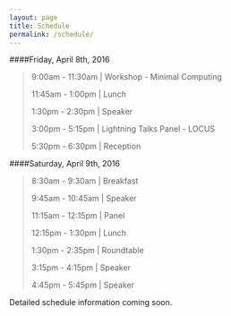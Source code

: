 ```yaml
---
layout: page
title: Schedule
permalink: /schedule/
---
```


####Friday, April 8th, 2016

>9:00am - 11:30am | Workshop - Minimal Computing
>
>11:45am - 1:00pm | Lunch
>
>1:30pm - 2:30pm | Speaker
>
>3:00pm - 5:15pm | Lightning Talks Panel - LOCUS
>
>5:30pm - 6:30pm | Reception

####Saturday, April 9th, 2016

>8:30am - 9:30am | Breakfast
>
>9:45am - 10:45am | Speaker
>
>11:15am - 12:15pm | Panel
>
>12:15pm - 1:30pm | Lunch
>
>1:30pm - 2:35pm | Roundtable
>
>3:15pm - 4:15pm | Speaker
>
>4:45pm - 5:45pm | Speaker

Detailed schedule information coming soon.
